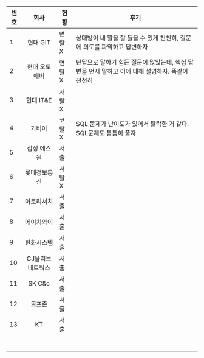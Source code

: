 | 번호  | 회사   | 현황  | 후기|
|--|:--:|--| --|
|1|현대 GIT|면탈 X| 상대방이 내 말을 잘 들을 수 있게 천천히, 질문에 의도를 파악하고 답변하자|
|2|현대 오토에버|면탈 X|단답으로 말하기 힘든 질문이 많았는데, 핵심 답변을 먼저 말하고 이에 대해 설명하자. 똑같이 천천히|
|3|현대 IT&E|서탈 X||
|4|가비아|코탈 X|SQL 문제가 난이도가 있어서 탈락한 거 같다. SQL문제도 틈틈히 풀자|
|5|삼성 에스원|서출||
|6|롯데정보통신|서탈 X||
|7|아토리서치|서출||
|8|에이치와이|서출||
|9| 한화시스템| 서출 ||
|10| CJ올리브네트웍스| 서출||
| 11| SK C&c | 서출||
| 12| 골프존 |서출||
| 13| KT| 서출 ||
| | | ||
| | | ||
| | | ||
| | | ||
| | | ||
| | | ||
| | | ||







